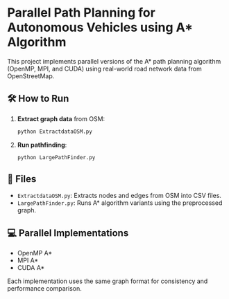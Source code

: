 # Parallel Path Planning for Autonomous Vehicles using A* Algorithm

This project implements parallel versions of the A* path planning algorithm (OpenMP, MPI, and CUDA) using real-world road network data from OpenStreetMap.

## 🛠 How to Run

1. **Extract graph data** from OSM:
   ```bash
   python ExtractdataOSM.py
   ```

2. **Run pathfinding**:
   ```bash
   python LargePathFinder.py
   ```

## 📂 Files
- `ExtractdataOSM.py`: Extracts nodes and edges from OSM into CSV files.
- `LargePathFinder.py`: Runs A* algorithm variants using the preprocessed graph.

## 💻 Parallel Implementations
- OpenMP A*
- MPI A*
- CUDA A*

Each implementation uses the same graph format for consistency and performance comparison.
